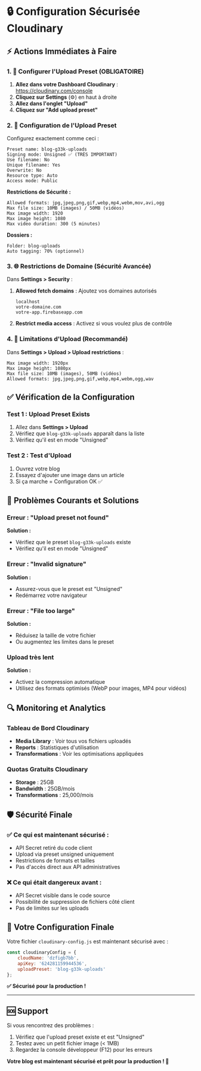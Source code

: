 # 🔒 Configuration Sécurisée Cloudinary

## ⚡ Actions Immédiates à Faire

### 1. 🎯 Configurer l'Upload Preset (OBLIGATOIRE)

1. **Allez dans votre Dashboard Cloudinary** : https://cloudinary.com/console
2. **Cliquez sur Settings** (⚙️) en haut à droite
3. **Allez dans l'onglet "Upload"**
4. **Cliquez sur "Add upload preset"**

### 2. 📝 Configuration de l'Upload Preset

Configurez exactement comme ceci :

```
Preset name: blog-g33k-uploads
Signing mode: Unsigned ✅ (TRÈS IMPORTANT)
Use filename: No
Unique filename: Yes
Overwrite: No
Resource type: Auto
Access mode: Public
```

**Restrictions de Sécurité :**
```
Allowed formats: jpg,jpeg,png,gif,webp,mp4,webm,mov,avi,ogg
Max file size: 10MB (images) / 50MB (vidéos)
Max image width: 1920
Max image height: 1080
Max video duration: 300 (5 minutes)
```

**Dossiers :**
```
Folder: blog-uploads
Auto tagging: 70% (optionnel)
```

### 3. 🌐 Restrictions de Domaine (Sécurité Avancée)

Dans **Settings > Security** :

1. **Allowed fetch domains** : Ajoutez vos domaines autorisés
   ```
   localhost
   votre-domaine.com
   votre-app.firebaseapp.com
   ```

2. **Restrict media access** : Activez si vous voulez plus de contrôle

### 4. 🚫 Limitations d'Upload (Recommandé)

Dans **Settings > Upload > Upload restrictions** :

```
Max image width: 1920px
Max image height: 1080px
Max file size: 10MB (images), 50MB (vidéos)
Allowed formats: jpg,jpeg,png,gif,webp,mp4,webm,ogg,wav
```

## ✅ Vérification de la Configuration

### Test 1 : Upload Preset Exists
1. Allez dans **Settings > Upload**
2. Vérifiez que `blog-g33k-uploads` apparaît dans la liste
3. Vérifiez qu'il est en mode "Unsigned"

### Test 2 : Test d'Upload
1. Ouvrez votre blog
2. Essayez d'ajouter une image dans un article
3. Si ça marche = Configuration OK ✅

## 🚨 Problèmes Courants et Solutions

### Erreur : "Upload preset not found"
**Solution :** 
- Vérifiez que le preset `blog-g33k-uploads` existe
- Vérifiez qu'il est en mode "Unsigned"

### Erreur : "Invalid signature"
**Solution :**
- Assurez-vous que le preset est "Unsigned"
- Redémarrez votre navigateur

### Erreur : "File too large"
**Solution :**
- Réduisez la taille de votre fichier
- Ou augmentez les limites dans le preset

### Upload très lent
**Solution :**
- Activez la compression automatique
- Utilisez des formats optimisés (WebP pour images, MP4 pour vidéos)

## 🔍 Monitoring et Analytics

### Tableau de Bord Cloudinary
- **Media Library** : Voir tous vos fichiers uploadés
- **Reports** : Statistiques d'utilisation
- **Transformations** : Voir les optimisations appliquées

### Quotas Gratuits Cloudinary
- **Storage** : 25GB
- **Bandwidth** : 25GB/mois
- **Transformations** : 25,000/mois

## 🛡️ Sécurité Finale

### ✅ Ce qui est maintenant sécurisé :
- API Secret retiré du code client
- Upload via preset unsigned uniquement
- Restrictions de formats et tailles
- Pas d'accès direct aux API administratives

### ❌ Ce qui était dangereux avant :
- API Secret visible dans le code source
- Possibilité de suppression de fichiers côté client
- Pas de limites sur les uploads

## 🚀 Votre Configuration Finale

Votre fichier `cloudinary-config.js` est maintenant sécurisé avec :
```javascript
const cloudinaryConfig = {
    cloudName: 'dzfigb7bb',
    apiKey: '624281159944536',
    uploadPreset: 'blog-g33k-uploads'
};
```

**✅ Sécurisé pour la production !**

---

## 🆘 Support

Si vous rencontrez des problèmes :
1. Vérifiez que l'upload preset existe et est "Unsigned"
2. Testez avec un petit fichier image (< 1MB)
3. Regardez la console développeur (F12) pour les erreurs

**Votre blog est maintenant sécurisé et prêt pour la production ! 🎉**